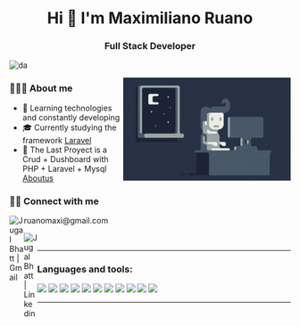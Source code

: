  
<h1 align = "center"> Hi 👋  I'm Maximiliano Ruano </h3>
<h3 align = "center">     Full Stack Developer </h3>

![da](https://p4.wallpaperbetter.com/wallpaper/676/293/313/programmer-wallpaper-preview.jpg)




<img alt = "Codificación nocturna" src = "https://raw.githubusercontent.com/AVS1508/AVS1508/master/assets/Night-Coding.gif" align = "right" />







<h3> 👨🏻‍💻  About me </h3>

- 🤔 Learning  technologies and constantly developing
- 🎓 Currently studying the framework [Laravel](https://laravel.com/)
- 💼 The Last Proyect is a Crud + Dushboard with PHP + Laravel + Mysql [Aboutus](https://github.com/No-Country/Cohorte-1-G10)









<h3> 🤝🏻 Connect with me </h3>
<p aling="center">
 <img align = "left" alt = "Jugal Bhatt | Gmail" width = "26px" src = "https://github.com/TheDudeThatCode/TheDudeThatCode/blob/master/Assets/Gmail.svg" /> ruanomaxi@gmail.com
</p>
 
 



<p align = "centro">
 <a href="https://www.linkedin.com/in/maximiliano-ruano/">
    <img align = "left" alt = "Jugal Bhatt | Linkedin" width = "24px" src = "https://github.com/TheDudeThatCode/TheDudeThatCode/blob/master/Assets/Linkedin.svg" />
  </a>
 


</p>
<br>
<hr>

<h3 >Languages and tools: </h3>
<tabla>
  <tbody>
    <tr valign = "top">
      <td width = "18" align = "center">
        <span>
        <img height = "18" src = "https://img.shields.io/badge/-HTML5-E34F26?style=flat&logo=html5&logoColor=white">     <td width = "40" align = "center">
        <span>
         <img height = "18" src = "https://img.shields.io/badge/-CSS3 -1572B6? Style = flat & logo = css3 & logoColor = white">
      </td> <td width = "18" align = "center">
        <span>
         <img height = "18" src = "https://img.shields.io/badge/-Sass-cc6699?style=flat&logo=sass&logoColor=ffffff">
      </td> <td width = "18" align = "center">
        <span> </span> 
         <img height = "18" src = "https://img.shields.io/badge/-JavaScript-eed718?style=flat&logo=javascript&logoColor=ffffff">
      </td> <td width = "18" align = "center">
        <span> <strong>  </strong>
        </span> 
         <img height = "18" src = "https://img.shields.io/badge/-React-000000?style=flat&logo=react&logoColor=00c8ff">
      </td> </tr> <td width = "18" align = "center">
        <span></span> 
         <img height = "18" src = "http://img.shields.io/badge/-Git-F1502F?style=flat&logo=git&logoColor=FFFFFF">
      </td> <td width = "18" align = "center">
        <span> </span> 
         <img height = "18" src = "https://img.shields.io/badge/-Node.js-3C873A?style=flat&logo=Node.js&logoColor=white">
      </td> <td width = "18" align = "center">
        <span> </span> 
         <img height = "18" src = "https://img.shields.io/badge/-MySQL-F29111?style=flat&logo=mysql&logoColor=FFFFFF">
      </td> <td width = "18" align = "center">
        <span> </span> 
         <img height = "18" src = "http://img.shields.io/badge/-Laravel-F1502F?style=flat&logo=laravel&logoColor=FFFFFF">
      </td> <td width = "18" align = "center">
       <span> </span> 
       <img height = "18" src = "http://img.shields.io/badge/-PHP-F1502F?style=flat&logo=php&logoColor=FFFFFF">
      </td> <td width = "18" align = "center">
       <span> </span> 
         <img height = "18" src = "https://img.shields.io/badge/-Bootstrap-563D7C?style=flat&logo=bootstrap&logoColor=white">
      </td> 
</tr>
     
    
  </tbody>
</table>
<hr>







